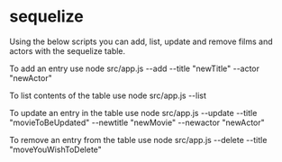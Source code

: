 # sequelize
Using the below scripts you can add, list, update and remove films and actors with the sequelize table.

To add an entry use
node src/app.js --add --title "newTitle" --actor "newActor"

To list contents of the table use node
src/app.js --list

To update an entry in the table use 
node src/app.js --update --title "movieToBeUpdated" --newtitle "newMovie"  --newactor "newActor"

To remove an entry from the table use 
node src/app.js --delete --title "moveYouWishToDelete"
